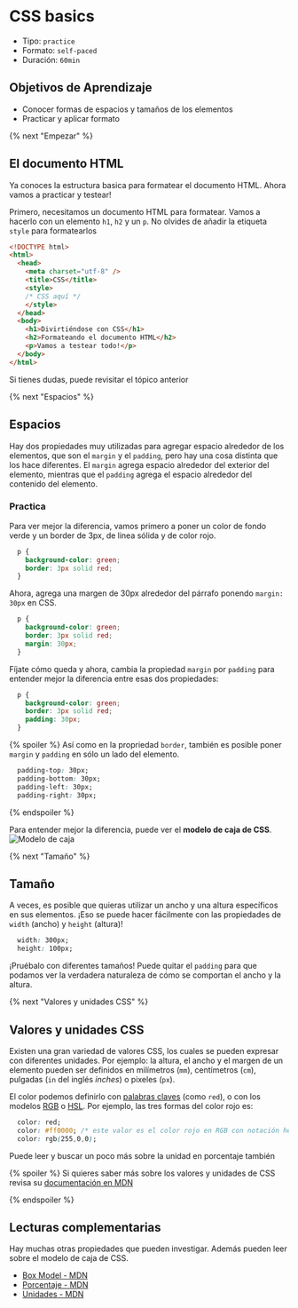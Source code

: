 # CSS basics

- Tipo: `practice`
- Formato: `self-paced`
- Duración: `60min`

## Objetivos de Aprendizaje

- Conocer formas de espacios y tamaños de los elementos
- Practicar y aplicar formato

{% next "Empezar" %}

## El documento HTML

Ya conoces la estructura basica para formatear el documento HTML.
Ahora vamos a practicar y testear!

Primero, necesitamos un documento HTML para formatear.
Vamos a hacerlo con un elemento `h1`, `h2` y un `p`.
No olvides de añadir la etiqueta `style` para formatearlos

```html
<!DOCTYPE html>
<html>
  <head>
    <meta charset="utf-8" />
    <title>CSS</title>
    <style>
    /* CSS aquí */
    </style>
  </head>
  <body>
    <h1>Divirtiéndose con CSS</h1>
    <h2>Formateando el documento HTML</h2>
    <p>Vamos a testear todo!</p>
  </body>
</html>
```

Si tienes dudas, puede revisitar el tópico anterior

{% next "Espacios" %}

## Espacios

Hay dos propiedades muy utilizadas para agregar espacio alrededor de los elementos,
que son el `margin` y el `padding`, pero hay una cosa distinta que los hace diferentes.
El `margin` agrega espacio alrededor del exterior del elemento,
mientras que el `padding` agrega el espacio alrededor del contenido del elemento.

### Practica

Para ver mejor la diferencia, vamos primero a poner un color de fondo verde y
un border de 3px, de linea sólida y de color rojo.

```css
  p {
    background-color: green;
    border: 3px solid red;
  }
```

Ahora, agrega una margen de 30px alrededor del párrafo ponendo `margin: 30px`
en CSS.

```css
  p {
    background-color: green;
    border: 3px solid red;
    margin: 30px;
  }
```

Fíjate cómo queda y ahora, cambia la propiedad `margin` por `padding`
para entender mejor la diferencia entre esas dos propiedades:

```css
  p {
    background-color: green;
    border: 3px solid red;
    padding: 30px;
  }
```

{% spoiler %}
Así como en la propriedad `border`, también es posible poner `margin` y `padding`
en sólo un lado del elemento.

```css
  padding-top: 30px;
  padding-bottom: 30px;
  padding-left: 30px;
  padding-right: 30px;
```

{% endspoiler %}

Para entender mejor la diferencia, puede ver el **modelo de caja de CSS**.
![Modelo de caja](https://upload.wikimedia.org/wikipedia/commons/e/ed/Box-model.svg)

{% next "Tamaño" %}

## Tamaño

A veces, es posible que quieras utilizar un ancho y una altura específicos en
sus elementos. ¡Eso se puede hacer fácilmente con las propiedades de `width`
(ancho) y `height` (altura)!

```css
  width: 300px;
  height: 100px;
```

¡Pruébalo con diferentes tamaños! Puede quitar el `padding` para que podamos ver
la verdadera naturaleza de cómo se comportan el ancho y la altura.

{% next "Valores y unidades CSS" %}

## Valores y unidades CSS

Existen una gran variedad de valores CSS, los cuales se pueden expresar con
diferentes unidades. Por ejemplo: la altura, el ancho y el margen de un elemento
pueden ser definidos en milímetros (`mm`), centímetros (`cm`), pulgadas
(`in` del inglés _inches_) o pixeles (`px`).

El color podemos definirlo con
[palabras claves](https://developer.mozilla.org/en-US/docs/Web/CSS/color_value#color_keywords)
(como `red`), o con los modelos
[RGB](https://es.wikipedia.org/wiki/RGB) o
[HSL](https://es.wikipedia.org/wiki/Modelo_de_color_HSL).
Por ejemplo, las tres formas del color rojo es:

```css
  color: red;
  color: #ff0000; /* este valor es el color rojo en RGB con notación hexadecimal */
  color: rgb(255,0,0);
```

Puede leer y buscar un poco más sobre la unidad en porcentaje también

{% spoiler %}
Si quieres saber más sobre los valores y unidades de CSS revisa su
[documentación en MDN](https://developer.mozilla.org/es/docs/Learn/CSS/Building_blocks/Values_and_units)

{% endspoiler %}

## Lecturas complementarias

Hay muchas otras propiedades que pueden investigar.
Además pueden leer sobre el modelo de caja de CSS.

- [Box Model - MDN](https://developer.mozilla.org/es/docs/Web/CSS/CSS_Box_Model/Introduction_to_the_CSS_box_model)
- [Porcentaje - MDN](https://developer.mozilla.org/en-US/docs/Web/CSS/percentage)
- [Unidades - MDN](https://developer.mozilla.org/es/docs/Learn/CSS/Building_blocks/Values_and_units#longitudes)

